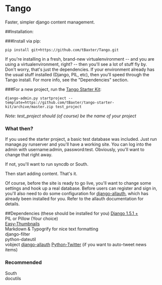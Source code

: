 Tango
=====

Faster, simpler django content management.


##Installation:

###Install via pip:

    pip install git+https://github.com/tBaxter/Tango.git

If you're installing in a fresh, brand-new virtualenvironment -- and you are using a virtualenvironment, right? -- 
then you'll see a lot of stuff fly by. Don't worry, that's just the dependencies. 
If your environment already has the usual stuff installed (Django, PIL, etc), then you'll speed through the Tango install. 
For more info, see the "Dependencies" section.

###For a new project, run the [Tango Starter Kit](https://github.com/tBaxter/tango-starter-kit): 

    django-admin.py startproject --template=https://github.com/tBaxter/tango-starter-kit/archive/master.zip test_project

*Note: test_project should (of course) be the name of your project*

### What then?
If you used the starter project, a basic test database was included. 
Just run manage.py runserver and you'll have a working site. 
You can log into the admin with username:admin, password:test.
Obviously, you'll want to change that right away.

If not, you'll want to run syncdb or South.

Then start adding content. That's it.

Of course, before the site is ready to go live, you'll want to change some settings and hook up a real database. 
Before users can register and sign in, you'll also need to do some configuration for [django-allauth](https://github.com/pennersr/django-allauth), which has already been installed for you. 
Refer to the allauth documentation for details.

##Dependencies (these should be installed for you)
[Django 1.5.1 +](https://www.djangoproject.com)  
PIL or Pillow (Your choice)  
[Easy-Thumbnails](https://github.com/SmileyChris/easy-thumbnails)    
Markdown & Typogrify for nice text formatting   
django-filter  
python-dateutil  
vobject
[django-allauth](https://github.com/pennersr/django-allauth)
[Python-Twitter](https://github.com/bear/python-twitter) (if you want to auto-tweet news items)

### Recommended
South  
docutils  

